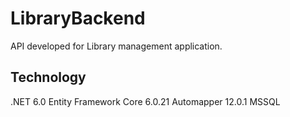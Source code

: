 # LibraryBackend
API developed for Library management application. 

## Technology
.NET 6.0
Entity Framework Core 6.0.21
Automapper 12.0.1
MSSQL
